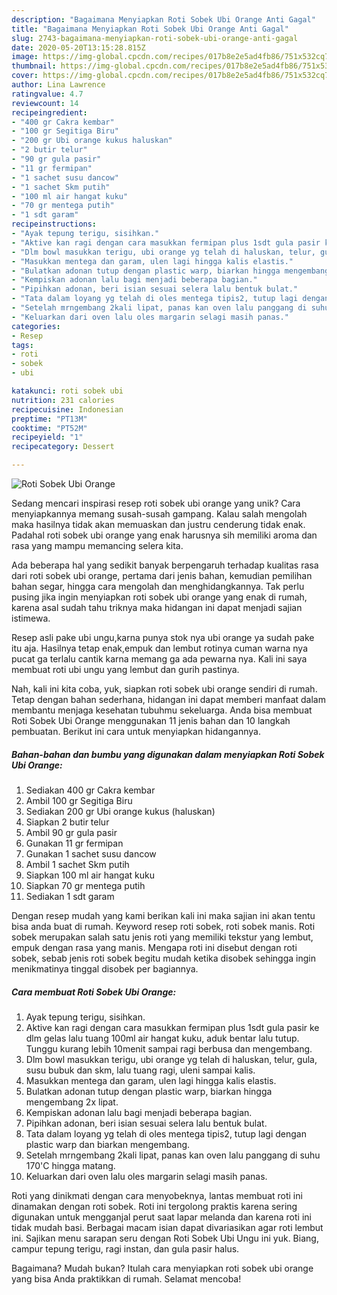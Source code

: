```yaml
---
description: "Bagaimana Menyiapkan Roti Sobek Ubi Orange Anti Gagal"
title: "Bagaimana Menyiapkan Roti Sobek Ubi Orange Anti Gagal"
slug: 2743-bagaimana-menyiapkan-roti-sobek-ubi-orange-anti-gagal
date: 2020-05-20T13:15:28.815Z
image: https://img-global.cpcdn.com/recipes/017b8e2e5ad4fb86/751x532cq70/roti-sobek-ubi-orange-foto-resep-utama.jpg
thumbnail: https://img-global.cpcdn.com/recipes/017b8e2e5ad4fb86/751x532cq70/roti-sobek-ubi-orange-foto-resep-utama.jpg
cover: https://img-global.cpcdn.com/recipes/017b8e2e5ad4fb86/751x532cq70/roti-sobek-ubi-orange-foto-resep-utama.jpg
author: Lina Lawrence
ratingvalue: 4.7
reviewcount: 14
recipeingredient:
- "400 gr Cakra kembar"
- "100 gr Segitiga Biru"
- "200 gr Ubi orange kukus haluskan"
- "2 butir telur"
- "90 gr gula pasir"
- "11 gr fermipan"
- "1 sachet susu dancow"
- "1 sachet Skm putih"
- "100 ml air hangat kuku"
- "70 gr mentega putih"
- "1 sdt garam"
recipeinstructions:
- "Ayak tepung terigu, sisihkan."
- "Aktive kan ragi dengan cara masukkan fermipan plus 1sdt gula pasir ke dlm gelas lalu tuang 100ml air hangat kuku, aduk bentar lalu tutup. Tunggu kurang lebih 10menit sampai ragi berbusa dan mengembang."
- "Dlm bowl masukkan terigu, ubi orange yg telah di haluskan, telur, gula, susu bubuk dan skm, lalu tuang ragi, uleni sampai kalis."
- "Masukkan mentega dan garam, ulen lagi hingga kalis elastis."
- "Bulatkan adonan tutup dengan plastic warp, biarkan hingga mengembang 2x lipat."
- "Kempiskan adonan lalu bagi menjadi beberapa bagian."
- "Pipihkan adonan, beri isian sesuai selera lalu bentuk bulat."
- "Tata dalam loyang yg telah di oles mentega tipis2, tutup lagi dengan plastic warp dan biarkan mengembang."
- "Setelah mrngembang 2kali lipat, panas kan oven lalu panggang di suhu 170&#39;C hingga matang."
- "Keluarkan dari oven lalu oles margarin selagi masih panas."
categories:
- Resep
tags:
- roti
- sobek
- ubi

katakunci: roti sobek ubi 
nutrition: 231 calories
recipecuisine: Indonesian
preptime: "PT13M"
cooktime: "PT52M"
recipeyield: "1"
recipecategory: Dessert

---
```



![Roti Sobek Ubi Orange](https://img-global.cpcdn.com/recipes/017b8e2e5ad4fb86/751x532cq70/roti-sobek-ubi-orange-foto-resep-utama.jpg)

Sedang mencari inspirasi resep roti sobek ubi orange yang unik? Cara menyiapkannya memang susah-susah gampang. Kalau salah mengolah maka hasilnya tidak akan memuaskan dan justru cenderung tidak enak. Padahal roti sobek ubi orange yang enak harusnya sih memiliki aroma dan rasa yang mampu memancing selera kita.

Ada beberapa hal yang sedikit banyak berpengaruh terhadap kualitas rasa dari roti sobek ubi orange, pertama dari jenis bahan, kemudian pemilihan bahan segar, hingga cara mengolah dan menghidangkannya. Tak perlu pusing jika ingin menyiapkan roti sobek ubi orange yang enak di rumah, karena asal sudah tahu triknya maka hidangan ini dapat menjadi sajian istimewa.

Resep asli pake ubi ungu,karna punya stok nya ubi orange ya sudah pake itu aja. Hasilnya tetap enak,empuk dan lembut rotinya cuman warna nya pucat ga terlalu cantik karna memang ga ada pewarna nya. Kali ini saya membuat roti ubi ungu yang lembut dan gurih pastinya.


Nah, kali ini kita coba, yuk, siapkan roti sobek ubi orange sendiri di rumah. Tetap dengan bahan sederhana, hidangan ini dapat memberi manfaat dalam membantu menjaga kesehatan tubuhmu sekeluarga. Anda bisa membuat Roti Sobek Ubi Orange menggunakan 11 jenis bahan dan 10 langkah pembuatan. Berikut ini cara untuk menyiapkan hidangannya.

<!--inarticleads1-->

##### Bahan-bahan dan bumbu yang digunakan dalam menyiapkan Roti Sobek Ubi Orange:

1. Sediakan 400 gr Cakra kembar
1. Ambil 100 gr Segitiga Biru
1. Sediakan 200 gr Ubi orange kukus (haluskan)
1. Siapkan 2 butir telur
1. Ambil 90 gr gula pasir
1. Gunakan 11 gr fermipan
1. Gunakan 1 sachet susu dancow
1. Ambil 1 sachet Skm putih
1. Siapkan 100 ml air hangat kuku
1. Siapkan 70 gr mentega putih
1. Sediakan 1 sdt garam


Dengan resep mudah yang kami berikan kali ini maka sajian ini akan tentu bisa anda buat di rumah. Keyword resep roti sobek, roti sobek manis. Roti sobek merupakan salah satu jenis roti yang memiliki tekstur yang lembut, empuk dengan rasa yang manis. Mengapa roti ini disebut dengan roti sobek, sebab jenis roti sobek begitu mudah ketika disobek sehingga ingin menikmatinya tinggal disobek per bagiannya. 

<!--inarticleads2-->

##### Cara membuat Roti Sobek Ubi Orange:

1. Ayak tepung terigu, sisihkan.
1. Aktive kan ragi dengan cara masukkan fermipan plus 1sdt gula pasir ke dlm gelas lalu tuang 100ml air hangat kuku, aduk bentar lalu tutup. Tunggu kurang lebih 10menit sampai ragi berbusa dan mengembang.
1. Dlm bowl masukkan terigu, ubi orange yg telah di haluskan, telur, gula, susu bubuk dan skm, lalu tuang ragi, uleni sampai kalis.
1. Masukkan mentega dan garam, ulen lagi hingga kalis elastis.
1. Bulatkan adonan tutup dengan plastic warp, biarkan hingga mengembang 2x lipat.
1. Kempiskan adonan lalu bagi menjadi beberapa bagian.
1. Pipihkan adonan, beri isian sesuai selera lalu bentuk bulat.
1. Tata dalam loyang yg telah di oles mentega tipis2, tutup lagi dengan plastic warp dan biarkan mengembang.
1. Setelah mrngembang 2kali lipat, panas kan oven lalu panggang di suhu 170&#39;C hingga matang.
1. Keluarkan dari oven lalu oles margarin selagi masih panas.


Roti yang dinikmati dengan cara menyobeknya, lantas membuat roti ini dinamakan dengan roti sobek. Roti ini tergolong praktis karena sering digunakan untuk mengganjal perut saat lapar melanda dan karena roti ini tidak mudah basi. Berbagai macam isian dapat divariasikan agar roti lembut ini. Sajikan menu sarapan seru dengan Roti Sobek Ubi Ungu ini yuk. Biang, campur tepung terigu, ragi instan, dan gula pasir halus. 

Bagaimana? Mudah bukan? Itulah cara menyiapkan roti sobek ubi orange yang bisa Anda praktikkan di rumah. Selamat mencoba!
